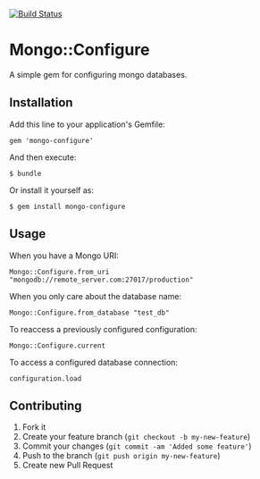 [![Build Status](https://secure.travis-ci.org/JonRowe/mongo-configure.png)](http://travis-ci.org/JonRowe/mongo-configure)
# Mongo::Configure

A simple gem for configuring mongo databases.

## Installation

Add this line to your application's Gemfile:

    gem 'mongo-configure'

And then execute:

    $ bundle

Or install it yourself as:

    $ gem install mongo-configure

## Usage

When you have a Mongo URI:

    Mongo::Configure.from_uri "mongodb://remote_server.com:27017/production"

When you only care about the database name:

    Mongo::Configure.from_database "test_db"

To reaccess a previously configured configuration:

    Mongo::Configure.current

To access a configured database connection:

    configuration.load

## Contributing

1. Fork it
2. Create your feature branch (`git checkout -b my-new-feature`)
3. Commit your changes (`git commit -am 'Added some feature'`)
4. Push to the branch (`git push origin my-new-feature`)
5. Create new Pull Request
